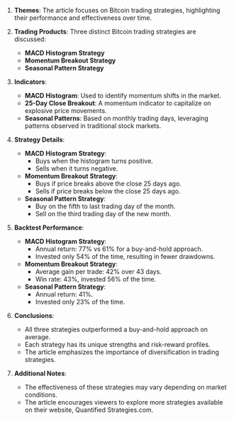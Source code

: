 1. **Themes**: The article focuses on Bitcoin trading strategies, highlighting their performance and effectiveness over time.
   
2. **Trading Products**: Three distinct Bitcoin trading strategies are discussed:
   - **MACD Histogram Strategy**
   - **Momentum Breakout Strategy**
   - **Seasonal Pattern Strategy**

3. **Indicators**:
   - **MACD Histogram**: Used to identify momentum shifts in the market.
   - **25-Day Close Breakout**: A momentum indicator to capitalize on explosive price movements.
   - **Seasonal Patterns**: Based on monthly trading days, leveraging patterns observed in traditional stock markets.

4. **Strategy Details**:
   - **MACD Histogram Strategy**:
     - Buys when the histogram turns positive.
     - Sells when it turns negative.
   - **Momentum Breakout Strategy**:
     - Buys if price breaks above the close 25 days ago.
     - Sells if price breaks below the close 25 days ago.
   - **Seasonal Pattern Strategy**:
     - Buy on the fifth to last trading day of the month.
     - Sell on the third trading day of the new month.

5. **Backtest Performance**:
   - **MACD Histogram Strategy**:
     - Annual return: 77% vs 61% for a buy-and-hold approach.
     - Invested only 54% of the time, resulting in fewer drawdowns.
   - **Momentum Breakout Strategy**:
     - Average gain per trade: 42% over 43 days.
     - Win rate: 43%, invested 56% of the time.
   - **Seasonal Pattern Strategy**:
     - Annual return: 41%.
     - Invested only 23% of the time.

6. **Conclusions**:
   - All three strategies outperformed a buy-and-hold approach on average.
   - Each strategy has its unique strengths and risk-reward profiles.
   - The article emphasizes the importance of diversification in trading strategies.

7. **Additional Notes**:
   - The effectiveness of these strategies may vary depending on market conditions.
   - The article encourages viewers to explore more strategies available on their website, Quantified Strategies.com.
